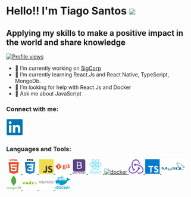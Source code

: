 # Hello!! I'm Tiago Santos <img src="https://raw.githubusercontent.com/MartinHeinz/MartinHeinz/master/wave.gif" width="30px">

## Applying my skills to make a positive impact in the world and share knowledge

<!-- **tiago17santos/Tiago17Santos** is a ✨ _special_ ✨ repository because its `README.md` (this file) appears on your GitHub profile. -->

[![Profile views](http://hits.dwyl.com/tiago17santos/Tiago17Santos.svg)](http://hits.dwyl.com/tiago17santos/Tiago17Santos)


- 🔭 I’m currently working on [SigCorp](https://sigcorp.com.br/)
- 🌱 I’m currently learning  React.Js and React Native, TypeScript, MongoDb.
- 🤔 I’m looking for help with React.Js and Docker
- 💬 Ask me about JavaScript

<h3 align="left">Connect with me:</h3>
<p align="left"> 
    <a href="https://linkedin.com/in/tiago-alberto-303909167" target="external">
      <img alt="linkedin" width="45" src="https://raw.githubusercontent.com/devicons/devicon/master/icons/linkedin/linkedin-original.svg" />
    </a>
</p>


<h3 align="left">Languages and Tools:</h3>
<p align="left"> 
    <a href="https://developer.mozilla.org/en-US/docs/Web/Guide/HTML/HTML5" target="external">
      <img src="https://raw.githubusercontent.com/devicons/devicon/master/icons/html5/html5-plain-wordmark.svg" alt="html5" width="40" height="40" />
    </a>
    <a href="https://www.w3schools.com/css/" target="_blank"> 
        <img src="https://raw.githubusercontent.com/devicons/devicon/master/icons/css3/css3-original-wordmark.svg" alt="css3" width="40" height="40" /> 
    </a>
    <a href="https://developer.mozilla.org/en-US/docs/Web/JavaScript" target="_blank"> 
        <img src="https://raw.githubusercontent.com/devicons/devicon/master/icons/javascript/javascript-original.svg" alt="javascript" width="40" height="40" /> 
    </a>
    <a href="https://git-scm.com/" target="_blank"> 
        <img src="https://raw.githubusercontent.com/devicons/devicon/master/icons/git/git-plain-wordmark.svg" alt="git" width="40" height="40" />
    </a>
    <a href="https://getbootstrap.com" target="external">
      <img src="https://raw.githubusercontent.com/devicons/devicon/master/icons/bootstrap/bootstrap-plain-wordmark.svg" alt="bootstrap" width="40" height="40" />
    </a>
    <a href="https://reactjs.org/" target="_blank"> 
        <img src="https://raw.githubusercontent.com/devicons/devicon/master/icons/react/react-original-wordmark.svg" alt="react" width="40" height="40" /> 
    </a> 
     <a href="https://www.docker.com" target="external">
      <img  src="https://img.shields.io/badge/React_Native-20232A?style=for-the-badge&logo=react&logoColor=61DAFB" alt="docker"/>
    </a>
    <a href="https://redux.js.org" target="_blank"> 
        <img src="https://raw.githubusercontent.com/devicons/devicon/master/icons/redux/redux-original.svg" alt="redux" width="40" height="40" /> 
    </a>  
    <a href="https://www.typescriptlang.org/" target="_blank"> 
        <img src="https://raw.githubusercontent.com/devicons/devicon/master/icons/typescript/typescript-original.svg" alt="typescript" width="40" height="40" /> 
    </a>
    <a href="https://www.mysql.com" target="external">
        <img width="65" src="https://raw.githubusercontent.com/devicons/devicon/master/icons/mysql/mysql-plain-wordmark.svg"  alt="mysql" width="40" height="40" />
    </a>
    <a href="https://www.mongodb.com" target="external">
      <img src="https://raw.githubusercontent.com/devicons/devicon/master/icons/mongodb/mongodb-plain-wordmark.svg" alt="mongodb" width="40" height="40" />
    </a>
    <a href="https://nodejs.org" target="external">
      <img src="https://raw.githubusercontent.com/devicons/devicon/master/icons/nodejs/nodejs-plain-wordmark.svg" alt="nodejs" width="40" height="40" />
    </a>
    <a href="http://expressjs.com" target="external">
      <img src="https://raw.githubusercontent.com/devicons/devicon/master/icons/express/express-original-wordmark.svg" alt="express" width="40" height="40" />
    </a>   
    <a href="https://www.docker.com" target="external">
      <img  src="https://raw.githubusercontent.com/devicons/devicon/master/icons/docker/docker-plain-wordmark.svg" alt="docker" width="40" height="40" />
    </a>
    
</p>

